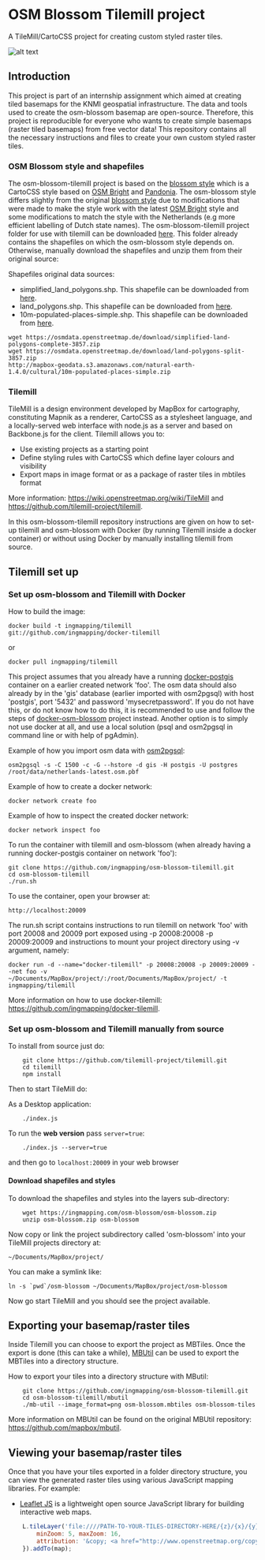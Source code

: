 # OSM Blossom Tilemill project

A TileMill/CartoCSS project for creating custom styled raster tiles. 

![alt text](https://github.com/ingmapping/osm-blossom-tilemill/blob/master/demo.gif)

## Introduction  

This project is part of an internship assignment which aimed at creating tiled basemaps for the KNMI geospatial infrastructure. The data and tools used to create the osm-blossom basemap are open-source. Therefore, this project is reproducible for everyone who wants to create simple basemaps (raster tiled basemaps) from free vector data! This repository contains all the necessary instructions and files to create your own custom styled raster tiles. 

### OSM Blossom style and shapefiles
The osm-blossom-tilemill project is based on the [blossom style](https://github.com/stekhn/blossom) which is a CartoCSS style based on [OSM Bright](http://github.com/mapbox/osm-bright/) and [Pandonia](https://github.com/flickr/Pandonia). The osm-blossom style differs slightly from the original [blossom style](https://github.com/stekhn/blossom) due to modifications that were made to make the style work with the latest [OSM Bright](http://github.com/mapbox/osm-bright/) style and some modifications to match the style with the Netherlands (e.g more efficient labelling of Dutch state names). The osm-blossom-tilemill project folder for use with tilemill can be downloaded [here](https://ingmapping.com/osm-blossm/osm-blossom.zip). This folder already contains the shapefiles on which the osm-blossom style depends on. Otherwise, manually download the shapefiles and unzip them from their original source:

Shapefiles original data sources:
* simplified_land_polygons.shp. This shapefile can be downloaded from [here](https://osmdata.openstreetmap.de/download//simplified-land-polygons-complete-3857.zip).
* land_polygons.shp. This shapefile can be downloaded from [here](https://osmdata.openstreetmap.de/download//land-polygons-split-3857.zip).
* 10m-populated-places-simple.shp. This shapefile can be downloaded from [here](http://mapbox-geodata.s3.amazonaws.com/natural-earth-1.4.0/cultural/10m-populated-places-simple.zip).

```
wget https://osmdata.openstreetmap.de/download/simplified-land-polygons-complete-3857.zip
wget https://osmdata.openstreetmap.de/download/land-polygons-split-3857.zip
http://mapbox-geodata.s3.amazonaws.com/natural-earth-1.4.0/cultural/10m-populated-places-simple.zip

```

### Tilemill

TileMill is a design environment developed by MapBox for cartography, constituting Mapnik as a renderer, CartoCSS as a stylesheet language, and a locally-served web interface with node.js as a server and based on Backbone.js for the client. Tilemill allows you to:

* Use existing projects as a starting point 
* Define styling rules with CartoCSS which define layer colours and visibility
* Export maps in image format or as a package of raster tiles in mbtiles format

More information: https://wiki.openstreetmap.org/wiki/TileMill and https://github.com/tilemill-project/tilemill.

In this osm-blossom-tilemill repository instructions are given on how to set-up tilemill and osm-blossom with Docker (by running Tilemill inside a docker container) or without using Docker by manually installing tilemill from source.

## Tilemill set up

### Set up osm-blossom and Tilemill with Docker 

How to build the image:

```
docker build -t ingmapping/tilemill git://github.com/ingmapping/docker-tilemill
```

or 

```
docker pull ingmapping/tilemill
```

This project assumes that you already have a running [docker-postgis](https://www.github.com/ingmapping/docker-postgis/) container on a earlier created network 'foo'. The osm data should also already by in the 'gis' database (earlier imported with osm2pgsql) with host 'postgis', port '5432' and password 'mysecretpassword'. If you do not have this, or do not know how to do this, it is recommended to use and follow the steps of [docker-osm-blossom](https://www.github.com/ingmapping/docker-osm-blossom) project instead. Another option is to simply not use docker at all, and use a local solution (psql and osm2pgsql in command line or with help of pgAdmin).

Example of how you import osm data with [osm2pgsql](https://github.com/openstreetmap/osm2pgsql):

```
osm2pgsql -s -C 1500 -c -G --hstore -d gis -H postgis -U postgres /root/data/netherlands-latest.osm.pbf
```

Example of how to create a docker network:

```
docker network create foo
```

Example of how to inspect the created docker network:

```
docker network inspect foo
```

To run the container with tilemill and osm-blossom (when already having a running docker-postgis container on network 'foo'):

```
git clone https://github.com/ingmapping/osm-blossom-tilemill.git
cd osm-blossom-tilemill
./run.sh
```

To use the container, open your browser at:

```
http://localhost:20009
```

The run.sh script contains instructions to run tilemill on network 'foo' with port 20008 and 20009 port exposed using -p 20008:20008 -p 20009:20009 and instructions to mount your project directory using -v argument, namely:

```
docker run -d --name="docker-tilemill" -p 20008:20008 -p 20009:20009 --net foo -v ~/Documents/MapBox/project/:/root/Documents/MapBox/project/ -t ingmapping/tilemill
```

More information on how to use docker-tilemill: https://github.com/ingmapping/docker-tilemill. 

### Set up osm-blossom and Tilemill manually from source

To install from source just do:
```
    git clone https://github.com/tilemill-project/tilemill.git
    cd tilemill
    npm install
```
Then to start TileMill do:

As a Desktop application:
```
    ./index.js 
```
To run the **web version** pass `server=true`: 
```
    ./index.js --server=true
```
and then go to `localhost:20009` in your web browser

#### Download shapefiles and styles

To download the shapefiles and styles into the layers sub-directory:

```
    wget https://ingmapping.com/osm-blossom/osm-blossom.zip
    unzip osm-blossom.zip osm-blossom
```

Now copy or link the project subdirectory called 'osm-blossom' into
your TileMill projects directory at:

    ~/Documents/MapBox/project/

You can make a symlink like:

    ln -s `pwd`/osm-blossom ~/Documents/MapBox/project/osm-blossom

Now go start TileMill and you should see the project available.

## Exporting your basemap/raster tiles

Inside Tilemill you can choose to export the project as MBTiles. Once the export is done (this can take a while), [MBUtil](https://github.com/mapbox/mbutil) can be used to export the MBTiles into a directory structure.

How to export your tiles into a directory structure with MButil:

```
    git clone https://github.com/ingmapping/osm-blossom-tilemill.git
    cd osm-blossom-tilemill/mbutil
    ./mb-util --image_format=png osm-blossom.mbtiles osm-blossom-tiles
```
More information on MBUtil can be found on the original MBUtil repository: https://github.com/mapbox/mbutil. 

## Viewing your basemap/raster tiles

Once that you have your tiles exported in a folder directory structure, you can view the generated raster tiles using various JavaScript mapping libraries. For example:

* [Leaflet JS](https://leafletjs.com/) is a lightweight open source JavaScript library for building interactive web maps.

```js
	L.tileLayer('file:////PATH-TO-YOUR-TILES-DIRECTORY-HERE/{z}/{x}/{y}.png', {
		minZoom: 5, maxZoom: 16,
		attribution: '&copy; <a href="http://www.openstreetmap.org/copyright">OpenStreetMap</a> contributors | <a href="https://github.com/ingmapping/osm-blossom-tilemill/"> osm-blossom</a> project - <a href="https://www.ingmapping.com">ingmapping.com</a>'
	}).addTo(map);
```
